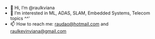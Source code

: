- 👋 Hi, I’m @raulkviana
- 👀 I’m interested in ML, ADAS, SLAM, Embedded Systems, Telecom topics ^^'
- 📫 How to reach me: raudao@hotmail.com and raulkevinviana@gmail.com

<!---
raulkviana/raulkviana is a ✨ special ✨ repository because its `README.md` (this file) appears on your GitHub profile.
You can click the Preview link to take a look at your changes.
--->
